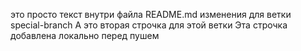 это просто текст внутри файла README.md
изменения для ветки special-branch
А это вторая строчка для этой ветки
Эта строчка добавлена локально перед пушем